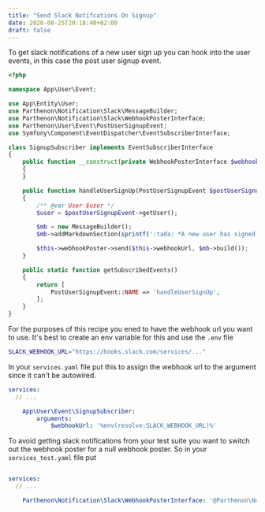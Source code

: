 ```yaml
---
title: "Send Slack Notifcations On Signup"
date: 2020-08-25T20:18:40+02:00
draft: false
---
```

To get slack notifications of a new user sign up you can hook into the user events, in this case the post user signup event.

```php
<?php

namespace App\User\Event;

use App\Entity\User;
use Parthenon\Notification\Slack\MessageBuilder;
use Parthenon\Notification\Slack\WebhookPosterInterface;
use Parthenon\User\Event\PostUserSignupEvent;
use Symfony\Component\EventDispatcher\EventSubscriberInterface;

class SignupSubscriber implements EventSubscriberInterface
{
    public function __construct(private WebhookPosterInterface $webhookPoster, private string $webhookUrl)
    {
    }

    public function handleUserSignUp(PostUserSignupEvent $postUserSignupEvent)
    {
        /** @var User $user */
        $user = $postUserSignupEvent->getUser();

        $mb = new MessageBuilder();
        $mb->addMarkdownSection(sprintf(':tada: *A new user has signed up!* %s', $user->getEmail()))->closeSection();

        $this->webhookPoster->send($this->webhookUrl, $mb->build());
    }

    public static function getSubscribedEvents()
    {
        return [
            PostUserSignupEvent::NAME => 'handleUserSignUp',
        ];
    }
}

```

For the purposes of this recipe you ened to have the webhook url you want to use. It's best to create an env variable for this and use the `.env` file

```bash
SLACK_WEBHOOK_URL="https://hooks.slack.com/services/..."
```

In your `services.yaml` file put this to assign the webhook url to the argument since it can't be autowired.

```yaml
services:
  // ...

    App\User\Event\SignupSubscriber:
        arguments:
            $webhookUrl: '%env(resolve:SLACK_WEBHOOK_URL)%'
```

To avoid getting slack notifications from your test suite you want to switch out the webhook poster for a null webhook poster. So in your `services_test.yaml` file put

```yaml

services:
  // ...

    Parthenon\Notification\Slack\WebhookPosterInterface: '@Parthenon\Notification\Slack\NullWebhookPoster'
```
